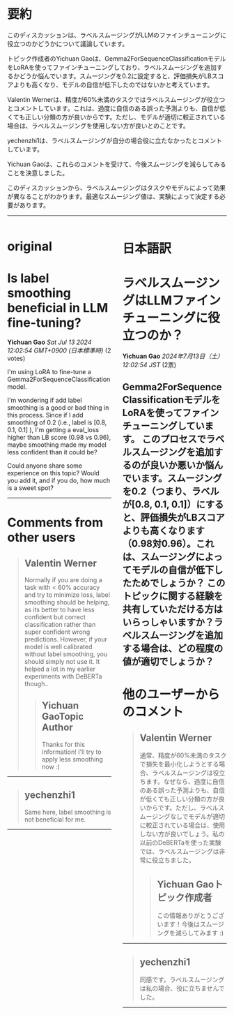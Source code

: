 # 要約 
このディスカッションは、ラベルスムージングがLLMのファインチューニングに役立つのかどうかについて議論しています。

トピック作成者のYichuan Gaoは、Gemma2ForSequenceClassificationモデルをLoRAを使ってファインチューニングしており、ラベルスムージングを追加するかどうか悩んでいます。スムージングを0.2に設定すると、評価損失がLBスコアよりも高くなり、モデルの自信が低下したのではないかと考えています。

Valentin Wernerは、精度が60%未満のタスクではラベルスムージングが役立つとコメントしています。これは、過度に自信のある誤った予測よりも、自信が低くても正しい分類の方が良いからです。ただし、モデルが適切に較正されている場合は、ラベルスムージングを使用しない方が良いとのことです。

yechenzhi1は、ラベルスムージングが自分の場合役に立たなかったとコメントしています。

Yichuan Gaoは、これらのコメントを受けて、今後スムージングを減らしてみることを決意しました。

このディスカッションから、ラベルスムージングはタスクやモデルによって効果が異なることがわかります。最適なスムージング値は、実験によって決定する必要があります。


---


<style>
.column-left{
  float: left;
  width: 47.5%;
  text-align: left;
}
.column-right{
  float: right;
  width: 47.5%;
  text-align: left;
}
.column-one{
  float: left;
  width: 100%;
  text-align: left;
}
</style>


<div class="column-left">

# original

# Is label smoothing beneficial in LLM fine-tuning?

**Yichuan Gao** *Sat Jul 13 2024 12:02:54 GMT+0900 (日本標準時)* (2 votes)

I'm using LoRA to fine-tune a Gemma2ForSequenceClassification model.

I'm wondering if add label smoothing is a good or bad thing in this process. Since if I add smoothing of 0.2 (i.e., label is [0.8, 0.1, 0.1] ), I'm getting a eval_loss higher than LB score (0.98 vs 0.96), maybe smoothing made my model less confident than it could be?

Could anyone share some experience on this topic? Would you add it, and if you do, how much is a sweet spot?



---

 # Comments from other users

> ## Valentin Werner
> 
> Normally if you are doing a task with < 60% accuracy and try to minimize loss, label smoothing should be helping, as its better to have less confident but correct classification rather than super confident wrong predictions. However, if your model is well calibrated without label smoothing, you should simply not use it. It helped a lot in my earlier experiments with DeBERTa though..
> 
> 
> 
> > ## Yichuan GaoTopic Author
> > 
> > Thanks for this information! I'll try to apply less smoothing now :)
> > 
> > 
> > 


---

> ## yechenzhi1
> 
> Same here, label smoothing is not beneficial for me.
> 
> 
> 


---



</div>
<div class="column-right">

# 日本語訳

# ラベルスムージングはLLMファインチューニングに役立つのか？
**Yichuan Gao** *2024年7月13日（土）12:02:54 JST* (2票)

Gemma2ForSequenceClassificationモデルをLoRAを使ってファインチューニングしています。
このプロセスでラベルスムージングを追加するのが良いか悪いか悩んでいます。スムージングを0.2（つまり、ラベルが[0.8, 0.1, 0.1]）にすると、評価損失がLBスコアよりも高くなります（0.98対0.96）。これは、スムージングによってモデルの自信が低下したためでしょうか？
このトピックに関する経験を共有していただける方はいらっしゃいますか？ラベルスムージングを追加する場合は、どの程度の値が適切でしょうか？
---
# 他のユーザーからのコメント
> ## Valentin Werner
> 
> 通常、精度が60%未満のタスクで損失を最小化しようとする場合、ラベルスムージングは役立ちます。なぜなら、過度に自信のある誤った予測よりも、自信が低くても正しい分類の方が良いからです。ただし、ラベルスムージングなしでモデルが適切に較正されている場合は、使用しない方が良いでしょう。私の以前のDeBERTaを使った実験では、ラベルスムージングは非常に役立ちました。
> 
> 
> 
> > ## Yichuan Gaoトピック作成者
> > 
> > この情報ありがとうございます！今後はスムージングを減らしてみます :)
> > 
> > 
> > 
---
> ## yechenzhi1
> 
> 同感です。ラベルスムージングは私の場合、役に立ちませんでした。
> 
> 
> 
--- 



</div>
